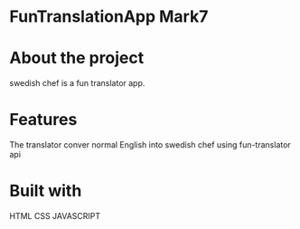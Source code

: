 # FunTranslationApp Mark7

# About the project
swedish chef is a fun translator app.

# Features
The translator conver normal English into swedish chef using fun-translator api

# Built with
HTML
CSS
JAVASCRIPT
